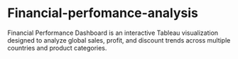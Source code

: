 # Financial-perfomance-analysis
Financial Performance Dashboard is an interactive Tableau visualization designed to analyze global sales, profit, and discount trends across multiple countries and product categories. 
